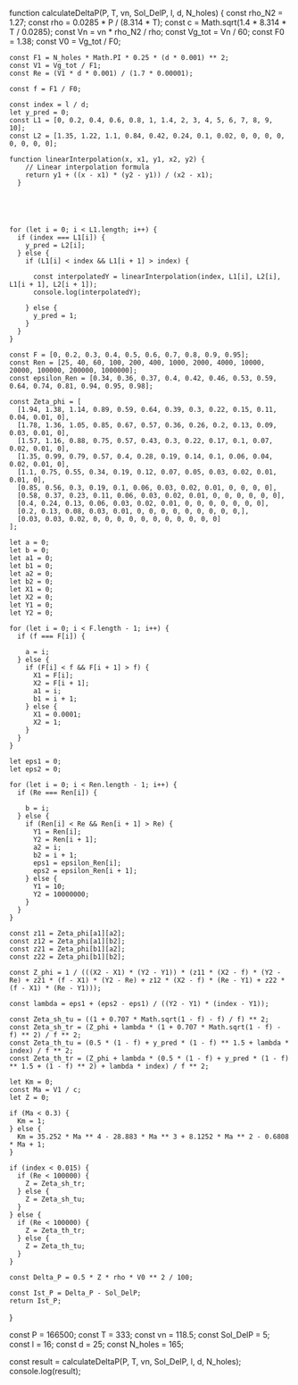 function calculateDeltaP(P, T, vn, Sol_DelP, l, d, N_holes) {
    const rho_N2 = 1.27;
    const rho = 0.0285 * P / (8.314 * T);
    const c = Math.sqrt(1.4 * 8.314 * T / 0.0285);
    const Vn = vn * rho_N2 / rho;
    const Vg_tot = Vn / 60;
    const F0 = 1.38;
    const V0 = Vg_tot / F0;
  
    const F1 = N_holes * Math.PI * 0.25 * (d * 0.001) ** 2;
    const V1 = Vg_tot / F1;
    const Re = (V1 * d * 0.001) / (1.7 * 0.00001);
        
    const f = F1 / F0;
    
    const index = l / d;
    let y_pred = 0;
    const L1 = [0, 0.2, 0.4, 0.6, 0.8, 1, 1.4, 2, 3, 4, 5, 6, 7, 8, 9, 10];
    const L2 = [1.35, 1.22, 1.1, 0.84, 0.42, 0.24, 0.1, 0.02, 0, 0, 0, 0, 0, 0, 0, 0];
    
    function linearInterpolation(x, x1, y1, x2, y2) {
        // Linear interpolation formula
        return y1 + ((x - x1) * (y2 - y1)) / (x2 - x1);
      }
      
      
      


    for (let i = 0; i < L1.length; i++) {
      if (index === L1[i]) {
        y_pred = L2[i];
      } else {
        if (L1[i] < index && L1[i + 1] > index) {

          const interpolatedY = linearInterpolation(index, L1[i], L2[i], L1[i + 1], L2[i + 1]);
          console.log(interpolatedY);  
          
        } else {
          y_pred = 1;
        }
      }
    }
  
    const F = [0, 0.2, 0.3, 0.4, 0.5, 0.6, 0.7, 0.8, 0.9, 0.95];
    const Ren = [25, 40, 60, 100, 200, 400, 1000, 2000, 4000, 10000, 20000, 100000, 200000, 1000000];
    const epsilon_Ren = [0.34, 0.36, 0.37, 0.4, 0.42, 0.46, 0.53, 0.59, 0.64, 0.74, 0.81, 0.94, 0.95, 0.98];
  
    const Zeta_phi = [
      [1.94, 1.38, 1.14, 0.89, 0.59, 0.64, 0.39, 0.3, 0.22, 0.15, 0.11, 0.04, 0.01, 0],
      [1.78, 1.36, 1.05, 0.85, 0.67, 0.57, 0.36, 0.26, 0.2, 0.13, 0.09, 0.03, 0.01, 0],
      [1.57, 1.16, 0.88, 0.75, 0.57, 0.43, 0.3, 0.22, 0.17, 0.1, 0.07, 0.02, 0.01, 0],
      [1.35, 0.99, 0.79, 0.57, 0.4, 0.28, 0.19, 0.14, 0.1, 0.06, 0.04, 0.02, 0.01, 0],
      [1.1, 0.75, 0.55, 0.34, 0.19, 0.12, 0.07, 0.05, 0.03, 0.02, 0.01, 0.01, 0],
      [0.85, 0.56, 0.3, 0.19, 0.1, 0.06, 0.03, 0.02, 0.01, 0, 0, 0, 0],
      [0.58, 0.37, 0.23, 0.11, 0.06, 0.03, 0.02, 0.01, 0, 0, 0, 0, 0, 0],
      [0.4, 0.24, 0.13, 0.06, 0.03, 0.02, 0.01, 0, 0, 0, 0, 0, 0, 0],
      [0.2, 0.13, 0.08, 0.03, 0.01, 0, 0, 0, 0, 0, 0, 0, 0, 0,],
      [0.03, 0.03, 0.02, 0, 0, 0, 0, 0, 0, 0, 0, 0, 0, 0]
    ];
  
    let a = 0;
    let b = 0;
    let a1 = 0;
    let b1 = 0;
    let a2 = 0;
    let b2 = 0;
    let X1 = 0;
    let X2 = 0;
    let Y1 = 0;
    let Y2 = 0;
  
    for (let i = 0; i < F.length - 1; i++) {
      if (f === F[i]) {
        
        a = i;
      } else {
        if (F[i] < f && F[i + 1] > f) {
          X1 = F[i];
          X2 = F[i + 1];
          a1 = i;
          b1 = i + 1;
        } else {
          X1 = 0.0001;
          X2 = 1;
        }
      }
    }
  
    let eps1 = 0;
    let eps2 = 0;
  
    for (let i = 0; i < Ren.length - 1; i++) {
      if (Re === Ren[i]) {
        
        b = i;
      } else {
        if (Ren[i] < Re && Ren[i + 1] > Re) {
          Y1 = Ren[i];
          Y2 = Ren[i + 1];
          a2 = i;
          b2 = i + 1;
          eps1 = epsilon_Ren[i];
          eps2 = epsilon_Ren[i + 1];
        } else {
          Y1 = 10;
          Y2 = 10000000;
        }
      }
    }
  
    const z11 = Zeta_phi[a1][a2];
    const z12 = Zeta_phi[a1][b2];
    const z21 = Zeta_phi[b1][a2];
    const z22 = Zeta_phi[b1][b2];
  
    const Z_phi = 1 / (((X2 - X1) * (Y2 - Y1)) * (z11 * (X2 - f) * (Y2 - Re) + z21 * (f - X1) * (Y2 - Re) + z12 * (X2 - f) * (Re - Y1) + z22 * (f - X1) * (Re - Y1)));
  
    const lambda = eps1 + (eps2 - eps1) / ((Y2 - Y1) * (index - Y1));
  
    const Zeta_sh_tu = ((1 + 0.707 * Math.sqrt(1 - f) - f) / f) ** 2;
    const Zeta_sh_tr = (Z_phi + lambda * (1 + 0.707 * Math.sqrt(1 - f) - f) ** 2) / f ** 2;
    const Zeta_th_tu = (0.5 * (1 - f) + y_pred * (1 - f) ** 1.5 + lambda * index) / f ** 2;
    const Zeta_th_tr = (Z_phi + lambda * (0.5 * (1 - f) + y_pred * (1 - f) ** 1.5 + (1 - f) ** 2) + lambda * index) / f ** 2;
  
    let Km = 0;
    const Ma = V1 / c;
    let Z = 0;
  
    if (Ma < 0.3) {
      Km = 1;
    } else {
      Km = 35.252 * Ma ** 4 - 28.883 * Ma ** 3 + 8.1252 * Ma ** 2 - 0.6808 * Ma + 1;
    }
  
    if (index < 0.015) {
      if (Re < 100000) {
        Z = Zeta_sh_tr;
      } else {
        Z = Zeta_sh_tu;
      }
    } else {
      if (Re < 100000) {
        Z = Zeta_th_tr;
      } else {
        Z = Zeta_th_tu;
      }
    }
  
    const Delta_P = 0.5 * Z * rho * V0 ** 2 / 100;
  
    const Ist_P = Delta_P - Sol_DelP;
    return Ist_P;
  }
  
  const P = 166500;
  const T = 333;
  const vn = 118.5;
  const Sol_DelP = 5;
  const l = 16;
  const d = 25;
  const N_holes = 165;
  
  const result = calculateDeltaP(P, T, vn, Sol_DelP, l, d, N_holes);
  console.log(result);
